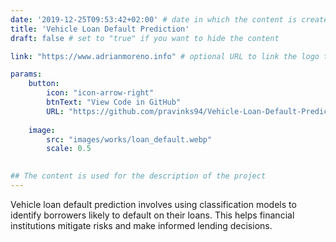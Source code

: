 ```yaml
---
date: '2019-12-25T09:53:42+02:00' # date in which the content is created - defaults to "today"
title: 'Vehicle Loan Default Prediction'
draft: false # set to "true" if you want to hide the content 

link: "https://www.adrianmoreno.info" # optional URL to link the logo to

params:
    button:
        icon: "icon-arrow-right"
        btnText: "View Code in GitHub"
        URL: "https://github.com/pravinks94/Vehicle-Loan-Default-Prediction"
    
    image:
        src: "images/works/loan_default.webp"
        scale: 0.5
    

## The content is used for the description of the project
---
```


Vehicle loan default prediction involves using classification models to identify borrowers likely to default on their loans. This helps financial institutions mitigate risks and make informed lending decisions.